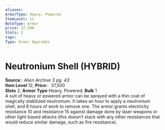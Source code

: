 ```yaml
---
aliases: 
ArmorType: Heavy, Powered
ItemLevel: 12
NoteType: Armor
price: 37,500
Slots: 2
tags: 
Type: Armor Upgrades
---
```


# Neutronium Shell (HYBRID)

**Source**:: _Alien Archive 3 pg. 43_  
**Item Level** 12;
**Price**::  37,500  
**Slots** 2; **Armor Type** Heavy, Powered; **Bulk** 1  
A suit of heavy or powered armor can be sprayed with a thin coat of magically stabilized neutronium. It takes an hour to apply a neutronium shell, and 8 hours of work to remove one. The armor grants electricity resistance 10 and resistance 15 against damage done by laser weapons or other light-based attacks (this doesn’t stack with any other resistances that would reduce similar damage, such as fire resistance).
